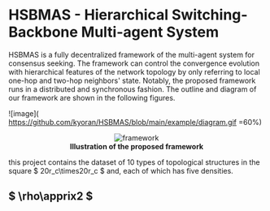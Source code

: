 # HSBMAS - Hierarchical Switching-Backbone Multi-agent System
HSBMAS is a fully decentralized framework of the multi-agent system for consensus seeking. The framework can control the convergence evolution with hierarchical features of the network topology by only referring to local one-hop and two-hop neighbors' state. Notably, the proposed framework runs in a distributed and synchronous fashion. The outline and diagram of our framework are shown in the following figures.

![image]( https://github.com/kyoran/HSBMAS/blob/main/example/diagram.gif =60%)
<div align=center>
    <img src="https://github.com/kyoran/HSBMAS/blob/main/example/framework.png" 
        alt="framework"/><br>
    <b>Illustration of the proposed framework</b>
</div>


this project contains the dataset of 10 types of topological structures in the square $ 20r_c\times20r_c $ and, each of which has five densities.

## $ \rho\apprix2 $ 







